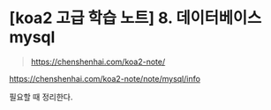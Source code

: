 # [koa2 고급 학습 노트] 8. 데이터베이스 mysql

> https://chenshenhai.com/koa2-note/

https://chenshenhai.com/koa2-note/note/mysql/info

필요할 때 정리한다.